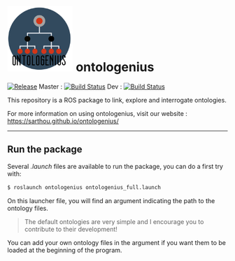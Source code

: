 # <img src="docs/img/logo/ontologenius.png" width="150"> ontologenius
[![Release][Release-Image]][Release-Url]  Master : [![Build Status](https://gitlab.com/sarthou/ontologenius/badges/master/pipeline.svg)](https://gitlab.com/sarthou/ontologenius/commits/master) Dev : [![Build Status](https://gitlab.com/sarthou/ontologenius/badges/dev/pipeline.svg)](https://gitlab.com/sarthou/ontologenius/commits/dev)


This repository is a ROS package to link, explore and interrogate ontologies.

For more information on using ontologenius, visit our website : https://sarthou.github.io/ontologenius/

***

## Run the package

Several *.launch* files are available to run the package, you can do a first try with:
```sh
$ roslaunch ontologenius ontologenius_full.launch
```

On this launcher file, you will find an argument indicating the path to the ontology files.
> The default ontologies are very simple and I encourage you to contribute to their development!

You can add your own ontology files in the argument if you want them to be loaded at the beginning of the program.

[Release-Url]: https://sarthou.github.io/ontologenius/
[Release-image]: http://img.shields.io/badge/release-v0.2.8-1eb0fc.svg
